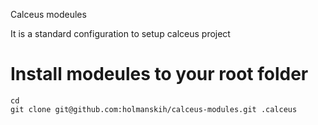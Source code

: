 Calceus modeules

It is a standard configuration to setup calceus project

# Install modeules to your root folder
```
cd
git clone git@github.com:holmanskih/calceus-modules.git .calceus
```